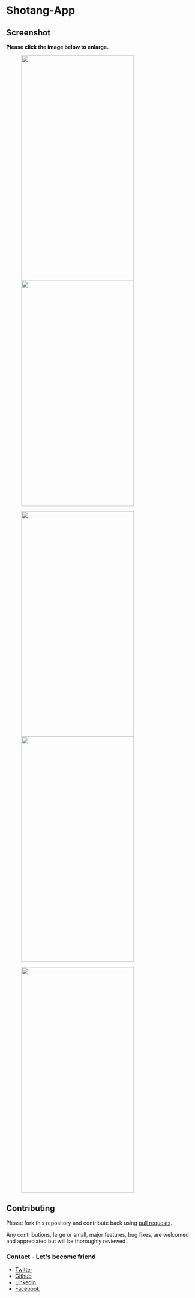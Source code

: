 # Shotang-App

## Screenshot

**Please click the image below to enlarge.**

<img src="https://github.com/Shashank02051997/Shotang-App/blob/master/Screenshot/Screenshot_20181014-155532.png" height="600" width="300" hspace="40"><img src="https://github.com/Shashank02051997/Shotang-App/blob/master/Screenshot/Screenshot_20181014-155539.png" height="600" width="300" hspace="40">

<img src="https://github.com/Shashank02051997/Shotang-App/blob/master/Screenshot/Screenshot_20181014-155545.png" height="600" width="300" hspace="40"><img src="https://github.com/Shashank02051997/Shotang-App/blob/master/Screenshot/Screenshot_20181014-155551.png" height="600" width="300" hspace="40">

<img src="https://github.com/Shashank02051997/Shotang-App/blob/master/Screenshot/Screenshot_20181014-155600.png" height="600" width="300" hspace="40">

## Contributing

Please fork this repository and contribute back using
[pull requests](https://github.com/Shashank02051997/FancyToast-Android/pulls).

Any contributions, large or small, major features, bug fixes, are welcomed and appreciated
but will be thoroughly reviewed .

### Contact - Let's become friend
- [Twitter](https://twitter.com/shashank020597)
- [Github](https://github.com/Shashank02051997)
- [Linkedin](https://www.linkedin.com/in/shashank-singhal-a87729b5/)
- [Facebook](https://www.facebook.com/shashanksinghal02)
